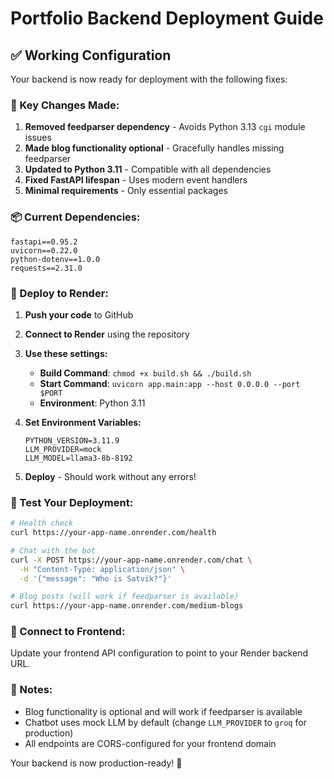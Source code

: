 # Portfolio Backend Deployment Guide

## ✅ **Working Configuration**

Your backend is now ready for deployment with the following fixes:

### **🔧 Key Changes Made:**
1. **Removed feedparser dependency** - Avoids Python 3.13 `cgi` module issues
2. **Made blog functionality optional** - Gracefully handles missing feedparser
3. **Updated to Python 3.11** - Compatible with all dependencies
4. **Fixed FastAPI lifespan** - Uses modern event handlers
5. **Minimal requirements** - Only essential packages

### **📦 Current Dependencies:**
```
fastapi==0.95.2
uvicorn==0.22.0
python-dotenv==1.0.0
requests==2.31.0
```

### **🚀 Deploy to Render:**

1. **Push your code** to GitHub
2. **Connect to Render** using the repository
3. **Use these settings:**
   - **Build Command**: `chmod +x build.sh && ./build.sh`
   - **Start Command**: `uvicorn app.main:app --host 0.0.0.0 --port $PORT`
   - **Environment**: Python 3.11

4. **Set Environment Variables:**
   ```
   PYTHON_VERSION=3.11.9
   LLM_PROVIDER=mock
   LLM_MODEL=llama3-8b-8192
   ```

5. **Deploy** - Should work without any errors!

### **🧪 Test Your Deployment:**

```bash
# Health check
curl https://your-app-name.onrender.com/health

# Chat with the bot
curl -X POST https://your-app-name.onrender.com/chat \
  -H "Content-Type: application/json" \
  -d '{"message": "Who is Satvik?"}'

# Blog posts (will work if feedparser is available)
curl https://your-app-name.onrender.com/medium-blogs
```

### **🔗 Connect to Frontend:**

Update your frontend API configuration to point to your Render backend URL.

### **📝 Notes:**
- Blog functionality is optional and will work if feedparser is available
- Chatbot uses mock LLM by default (change `LLM_PROVIDER` to `groq` for production)
- All endpoints are CORS-configured for your frontend domain

Your backend is now production-ready! 🎉 